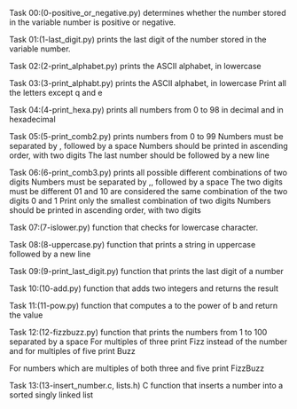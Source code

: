Task 00:(0-positive_or_negative.py)
determines whether the number stored in the variable number is positive or negative.

Task 01:(1-last_digit.py)
prints the last digit of the number stored in the variable number.

Task 02:(2-print_alphabet.py)
prints the ASCII alphabet, in lowercase

Task 03:(3-print_alphabt.py)
prints the ASCII alphabet, in lowercase
Print all the letters except q and e

Task 04:(4-print_hexa.py)
prints all numbers from 0 to 98 in decimal and in hexadecimal

Task 05:(5-print_comb2.py)
prints numbers from 0 to 99
Numbers must be separated by , followed by a space
Numbers should be printed in ascending order, with two digits
The last number should be followed by a new line

Task 06:(6-print_comb3.py)
prints all possible different combinations of two digits
Numbers must be separated by ,, followed by a space
The two digits must be different
01 and 10 are considered the same combination of the two digits 0 and 1
Print only the smallest combination of two digits
Numbers should be printed in ascending order, with two digits

Task 07:(7-islower.py)
function that checks for lowercase character.

Task 08:(8-uppercase.py)
function that prints a string in uppercase followed by a new line

Task 09:(9-print_last_digit.py)
function that prints the last digit of a number

Task 10:(10-add.py)
function that adds two integers and returns the result

Task 11:(11-pow.py)
function that computes a to the power of b and return the value

Task 12:(12-fizzbuzz.py)
function that prints the numbers from 1 to 100 separated by a space
For multiples of three print Fizz instead of the number and for multiples of five print Buzz

For numbers which are multiples of both three and five print FizzBuzz

Task 13:(13-insert_number.c, lists.h)
C function that inserts a number into a sorted singly linked list
